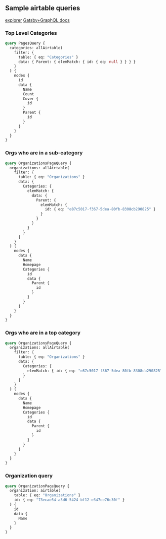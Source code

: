 ## Sample airtable queries

[explorer](http://localhost:8000/__graphQl)
[Gatsby+GraphQL docs](https://www.gatsbyjs.org/docs/graphql-reference/)

### Top Level Categories

```graphql
query PagesQuery {
  categories: allAirtable(
    filter: {
      table: { eq: "Categories" }
      data: { Parent: { elemMatch: { id: { eq: null } } } }
    }
  ) {
    nodes {
      id
      data {
        Name
        Count
        Cover {
          id
        }
        Parent {
          id
        }
      }
    }
  }
}
```

### Orgs who are in a sub-category

```graphql
query OrganizationsPageQuery {
  organizations: allAirtable(
    filter: {
      table: { eq: "Organizations" }
      data: {
        Categories: {
          elemMatch: {
            data: {
              Parent: {
                elemMatch: {
                  id: { eq: "e87c5017-f367-5dea-80fb-8308cb290825" }
                }
              }
            }
          }
        }
      }
    }
  ) {
    nodes {
      data {
        Name
        Homepage
        Categories {
          id
          data {
            Parent {
              id
            }
          }
        }
      }
    }
  }
}
```

### Orgs who are in a top category

```graphql
query OrganizationsPageQuery {
  organizations: allAirtable(
    filter: {
      table: { eq: "Organizations" }
      data: {
        Categories: {
          elemMatch: { id: { eq: "e87c5017-f367-5dea-80fb-8308cb290825" } }
        }
      }
    }
  ) {
    nodes {
      data {
        Name
        Homepage
        Categories {
          id
          data {
            Parent {
              id
            }
          }
        }
      }
    }
  }
}
```

### Organization query

```graphql
query OrganizationPageQuery {
  organization: airtable(
    table: { eq: "Organizations" }
    id: { eq: "73ecae54-a3d6-5424-bf12-e347ce76c30f" }
  ) {
    id
    data {
      Name
    }
  }
}
```
